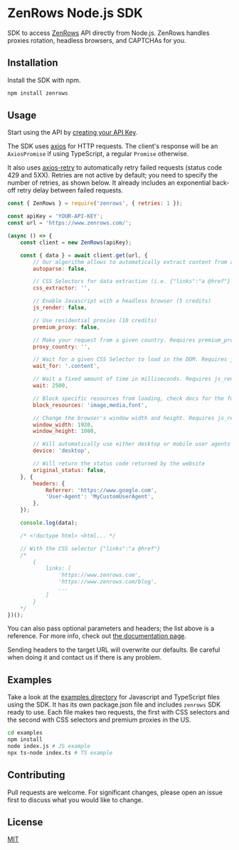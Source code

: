 # ZenRows Node.js SDK
SDK to access [ZenRows](https://www.zenrows.com/) API directly from Node.js. ZenRows handles proxies rotation, headless browsers, and CAPTCHAs for you.

## Installation
Install the SDK with npm.

```bash
npm install zenrows
```

## Usage
Start using the API by [creating your API Key](https://app.zenrows.com/register?p=free).

The SDK uses [axios](https://axios-http.com/) for HTTP requests. The client's response will be an `AxiosPromise` if using TypeScript, a regular `Promise` otherwise.

It also uses [axios-retry](https://github.com/softonic/axios-retry) to automatically retry failed requests (status code 429 and 5XX). Retries are not active by default; you need to specify the number of retries, as shown below. It already includes an exponential back-off retry delay between failed requests.

```javascript
const { ZenRows } = require('zenrows', { retries: 1 });

const apiKey = 'YOUR-API-KEY';
const url = 'https://www.zenrows.com/';

(async () => {
    const client = new ZenRows(apiKey);

    const { data } = await client.get(url, {
        // Our algorithm allows to automatically extract content from any website
        autoparse: false,

        // CSS Selectors for data extraction (i.e. {"links":"a @href"} to get href attributes from links)
        css_extractor: '',

        // Enable Javascript with a headless browser (5 credits)
        js_render: false,

        // Use residential proxies (10 credits)
        premium_proxy: false,

        // Make your request from a given country. Requires premium_proxy
        proxy_country: '',

        // Wait for a given CSS Selector to load in the DOM. Requires js_render
        wait_for: '.content',

        // Wait a fixed amount of time in milliseconds. Requires js_render
        wait: 2500,

        // Block specific resources from loading, check docs for the full list. Requires js_render
        block_resources: 'image,media,font',

        // Change the browser's window width and height. Requires js_render
        window_width: 1920,
        window_height: 1080,

        // Will automatically use either desktop or mobile user agents in the headers
        device: 'desktop',

        // Will return the status code returned by the website
        original_status: false,
    }, {
        headers: {
            Referrer: 'https://www.google.com',
            'User-Agent': 'MyCustomUserAgent',
        },
    });

    console.log(data);

    /* <!doctype html> <html... */

    // With the CSS selector {"links":"a @href"}
    /*
        {
            links: [
                'https://www.zenrows.com',
                'https://www.zenrows.com/blog',
                ...
            ]
        }
    */
})();
```

You can also pass optional parameters and headers; the list above is a reference. For more info, check out [the documentation page](https://www.zenrows.com/documentation).

Sending headers to the target URL will overwrite our defaults. Be careful when doing it and contact us if there is any problem.

## Examples

Take a look at the [examples directory](./examples) for Javascript and TypeScript files using the SDK.
It has its own package.json file and includes `zenrows` SDK ready to use.
Each file makes two requests, the first with CSS selectors and the second with CSS selectors and premium proxies in the US.

```bash
cd examples
npm install
node index.js # JS example
npx ts-node index.ts # TS example
```

## Contributing
Pull requests are welcome. For significant changes, please open an issue first to discuss what you would like to change.

## License
[MIT](./LICENSE)
